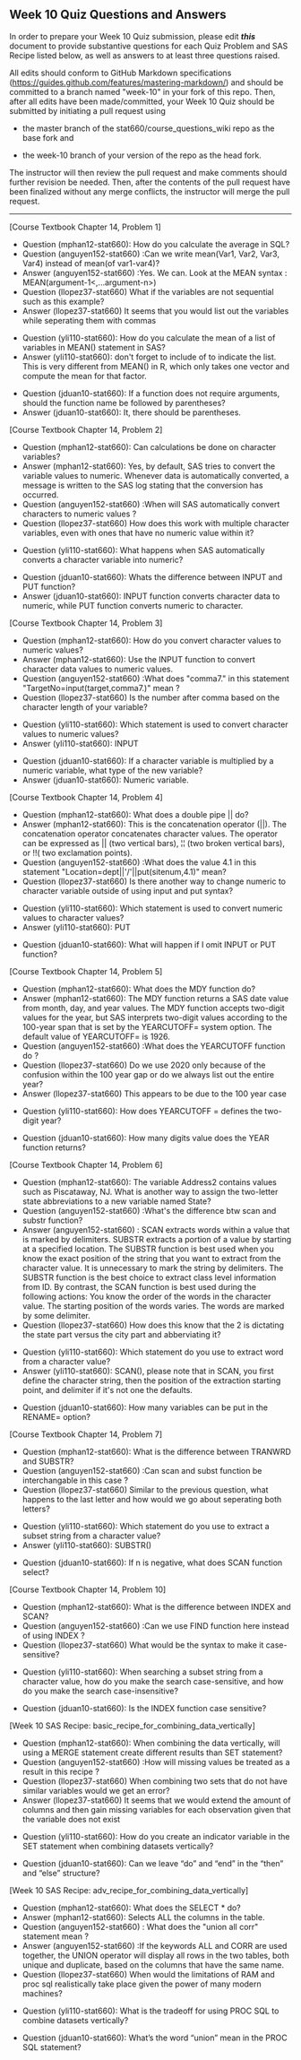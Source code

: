 
## Week 10 Quiz Questions and Answers

In order to prepare your Week 10 Quiz submission, please edit ***this*** document to provide substantive questions for each Quiz Problem and SAS Recipe listed below, as well as answers to at least three questions raised.

All edits should conform to GitHub Markdown specifications (https://guides.github.com/features/mastering-markdown/) and should be committed to a branch named "week-10" in your fork of this repo. Then, after all edits have been made/committed, your Week 10 Quiz should be submitted by initiating a pull request using

- the master branch of the stat660/course_questions_wiki repo as the base fork and

- the week-10 branch of your version of the repo as the head fork.

The instructor will then review the pull request and make comments should further revision be needed. Then, after the contents of the pull request have been finalized without any merge conflicts, the instructor will merge the pull request.



********************************************************************************



[Course Textbook Chapter 14, Problem 1]
- Question (mphan12-stat660): How do you calculate the average in SQL?
- Question (anguyen152-stat660) :Can we write mean(Var1, Var2, Var3, Var4) instead of mean(of var1-var4)? 
- Answer (anguyen152-stat660) :Yes. We can. Look at the MEAN syntax : MEAN(argument-1<,...argument-n>)
- Question (llopez37-stat660) What if the variables are not sequential such as this example?
- Answer (llopez37-stat660) It seems that you would list out the variables while seperating them with commas
* Question (yli110-stat660): How do you calculate the mean of a list of variables in MEAN() statement in SAS?
* Answer (yli110-stat660): don't forget to include of to indicate the list. This is very different from MEAN() in R, which only takes one vector and compute the mean for that factor.
- Question (jduan10-stat660): If a function does not require arguments, should the function name be followed by parentheses?
- Answer (jduan10-stat660): It, there should be parentheses.



[Course Textbook Chapter 14, Problem 2]
- Question (mphan12-stat660): Can calculations be done on character variables?
- Answer (mphan12-stat660): Yes, by default, SAS tries to convert the variable values to numeric. Whenever data is automatically converted, a message is written to the SAS log stating that the conversion has occurred.
- Question (anguyen152-stat660) :When will SAS automatically convert characters to numeric values ? 
- Question (llopez37-stat660) How does this work with multiple character variables, even with ones that have no numeric value within it?
* Question (yli110-stat660): What happens when SAS automatically converts a character variable into numeric?
- Question (jduan10-stat660): Whats the difference between INPUT and PUT function?
- Answer (jduan10-stat660): INPUT function converts character data to numeric, while PUT function converts numeric to character.



[Course Textbook Chapter 14, Problem 3]
- Question (mphan12-stat660): How do you convert character values to numeric values?
- Answer (mphan12-stat660): Use the INPUT function to convert character data values to numeric values. 
- Question (anguyen152-stat660) :What does "comma7." in this statement "TargetNo=input(target,comma7.)"  mean ?
- Question (llopez37-stat660) Is the number after comma based on the character length of your variable? 
* Question (yli110-stat660): Which statement is used to convert character values to numeric values?
* Answer (yli110-stat660): INPUT
- Question (jduan10-stat660): If a character variable is multiplied by a numeric variable, what type of the new variable?
- Answer (jduan10-stat660): Numeric variable.



[Course Textbook Chapter 14, Problem 4]
- Question (mphan12-stat660): What does a double pipe || do?
- Answer (mphan12-stat660): This is the concatenation operator (||).  The concatenation operator concatenates character values. The operator can be expressed as || (two vertical bars), ¦¦ (two broken vertical bars), or !!( two exclamation points).
- Question (anguyen152-stat660) :What does the value 4.1 in this statement "Location=dept||'/'||put(sitenum,4.1)" mean?
- Question (llopez37-stat660) Is there another way to change numeric to character variable outside of using input and put syntax?
* Question (yli110-stat660): Which statement is used to convert numeric values to character values?
* Answer (yli110-stat660): PUT
- Question (jduan10-stat660): What will happen if I omit INPUT or PUT function?



[Course Textbook Chapter 14, Problem 5]
- Question (mphan12-stat660): What does the MDY function do?
- Answer (mphan12-stat660): The MDY function returns a SAS date value from month, day, and year values. The MDY function accepts two-digit values for the year, but SAS interprets two-digit values according to the 100-year span that is set by the YEARCUTOFF= system option. The default value of YEARCUTOFF= is 1926.
- Question (anguyen152-stat660) :What does the YEARCUTOFF function do ? 
- Question (llopez37-stat660) Do we use 2020 only because of the confusion within the 100 year gap or do we always list out the entire year?
- Answer (llopez37-stat660) This appears to be due to the 100 year case
* Question (yli110-stat660): How does YEARCUTOFF = defines the two-digit year?
- Question (jduan10-stat660): How many digits value does the YEAR function returns?



[Course Textbook Chapter 14, Problem 6]
- Question (mphan12-stat660): The variable Address2 contains values such as Piscataway, NJ. What is another way to assign the two-letter state abbreviations to a new variable named State?
- Question (anguyen152-stat660) :What's the difference btw scan and substr function?
- Answer (anguyen152-stat660) : SCAN extracts words within a value that is marked by delimiters. SUBSTR extracts a portion of a value by starting at a specified location. The SUBSTR function is best used when you know the exact position of the string that you want to extract from the character value. It is unnecessary to mark the string by delimiters.  The SUBSTR function is the best choice to extract class level information from ID. By contrast, the SCAN function is best used during the following actions: You know the order of the words in the character value. The starting position of the words varies. The words are marked by some delimiter.
- Question (llopez37-stat660) How does this know that the 2 is dictating the state part versus the city part and abberviating it? 
* Question (yli110-stat660): Which statement do you use to extract word from a character value?
* Answer (yli110-stat660): SCAN(), please note that in SCAN, you first define the character string, then the position of the extraction starting point, and delimiter if it's not one the defaults.
- Question (jduan10-stat660): How many variables can be put in the RENAME= option?



[Course Textbook Chapter 14, Problem 7]
- Question (mphan12-stat660): What is the difference between TRANWRD and SUBSTR?
- Question (anguyen152-stat660) :Can scan and subst function be interchangable in this case ?
- Question (llopez37-stat660) Similar to the previous question, what happens to the last letter and how would we go about seperating both letters? 
* Question (yli110-stat660): Which statement do you use to extract a subset string from a character value?
* Answer (yli110-stat660): SUBSTR()
- Question (jduan10-stat660): If n is negative, what does SCAN function select?



[Course Textbook Chapter 14, Problem 10]
- Question (mphan12-stat660): What is the difference between INDEX and SCAN?
- Question (anguyen152-stat660) :Can we use FIND function here instead of using INDEX ? 
- Question (llopez37-stat660) What would be the syntax to make it case-sensitive? 
* Question (yli110-stat660): When searching a subset string from a character value, how do you make the search case-sensitive, and how do you make the search case-insensitive?
- Question (jduan10-stat660): Is the INDEX function case sensitive?



[Week 10 SAS Recipe: basic_recipe_for_combining_data_vertically]
- Question (mphan12-stat660): When combining the data vertically, will using a MERGE statement create different results than SET statement?
- Question (anguyen152-stat660) :How will missing values be treated as a result in this recipe ? 
- Question (llopez37-stat660) When combining two sets that do not have similar variables would we get an error?
- Answer (llopez37-stat660) It seems that we would extend the amount of columns and then gain missing variables for each observation given that the variable does not exist
* Question (yli110-stat660): How do you create an indicator variable in the SET statement when combining datasets vertically?
- Question (jduan10-stat660): Can we leave “do” and “end” in the “then” and “else” structure?



[Week 10 SAS Recipe: adv_recipe_for_combining_data_vertically]
- Question (mphan12-stat660): What does the SELECT * do?
- Answer (mphan12-stat660): Selects ALL the columns in the table.
- Question (anguyen152-stat660) : What does the  "union all corr" statement mean ? 
- Answer (anguyen152-stat660) :If the keywords ALL and CORR are used together, the UNION operator will display all rows in the two tables, both unique and duplicate, based on the columns that have the same name.
- Question (llopez37-stat660) When would the limitations of RAM and proc sql realistically take place given the power of many modern machines? 
* Question (yli110-stat660): What is the tradeoff for using PROC SQL to combine datasets vertically?
- Question (jduan10-stat660): What’s the word “union” mean in the PROC SQL statement?


